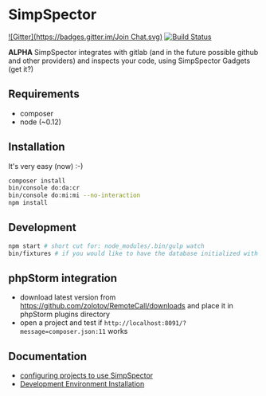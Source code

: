 SimpSpector
===========

[![Gitter](https://badges.gitter.im/Join Chat.svg)](https://gitter.im/simpspector/simpspector?utm_source=badge&utm_medium=badge&utm_campaign=pr-badge&utm_content=badge)
[![Build Status](https://travis-ci.org/simpspector/simpspector.svg?branch=master)](https://travis-ci.org/simpspector/simpspector)

**ALPHA** SimpSpector integrates with gitlab (and in the future possible github and other providers) and inspects your code, using SimpSpector Gadgets (get it?)

Requirements
------------

* composer
* node (~0.12)

Installation
------------

It's very easy (now) :-)

```bash
composer install
bin/console do:da:cr
bin/console do:mi:mi --no-interaction
npm install
```

Development
-----------

```bash
npm start # short cut for: node_modules/.bin/gulp watch
bin/fixtures # if you would like to have the database initialized with examples
```

phpStorm integration
--------------------
* download latest version from https://github.com/zolotov/RemoteCall/downloads and place it in phpStorm plugins directory
* open a project and test if `http://localhost:8091/?message=composer.json:11` works

Documentation
-------------

* [configuring projects to use SimpSpector](docs/simpspector.yml.md)
* [Development Environment Installation](docs/development-environment.md)
